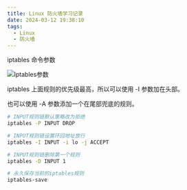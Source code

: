 ```yaml
---
title: Linux 防火墙学习记录
date: 2024-03-12 19:38:10
tags:
  - Linux
  - 防火墙
---
```


iptables 命令参数

![Iptables参数](https://img.katr.top/2024/03/abba339ea8b6f7be46add643ae8cf87e.png)

iptables 上面规则的优先级最高，所以可以使用 -I 参数加在头部。

也可以使用 -A 参数添加一个在尾部兜底的规则。

```bash
# INPUT规则链默认策略改为拒绝
iptables -P INPUT DROP
```

```bash
# INPUT规则链设置环回地址放行
iptables -I INPUT -i lo -j ACCEPT
```

```bash
# INPUT规则链删除第一个规则
iptables -D INPUT 1
```

```bash
# 永久保存当前的iptables规则
iptables-save
```
